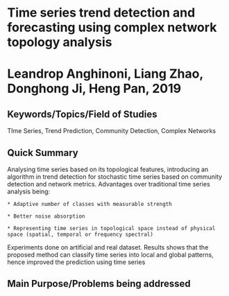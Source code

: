 # Time series trend detection and forecasting using complex network topology analysis
# Leandrop Anghinoni, Liang Zhao, Donghong Ji, Heng Pan, 2019

## Keywords/Topics/Field of Studies

TIme Series, Trend Prediction, Community Detection, Complex Networks

## Quick Summary

Analysing time series based on its topological features, introducing an algorithm in trend detection for stochastic time series based on community detection and network metrics. Advantages over traditional time series analysis being:
	
	* Adaptive number of classes with measurable strength

	* Better noise absorption

	* Representing time series in topological space instead of physical space (spatial, temporal or frequency spectral)

Experiments done on artificial and real dataset. Results shows that the proposed method can classify time series into local and global patterns, hence improved the prediction using time series

## Main Purpose/Problems being addressed 